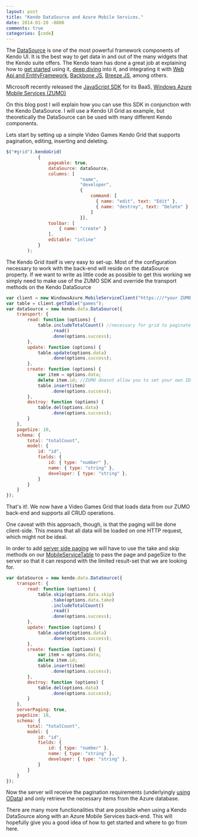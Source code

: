 ```yaml
---
layout: post
title: "Kendo DataSource and Azure Mobile Services."
date: 2014-01-20 -0800
comments: true
categories: [code]
---
```


The [DataSource](http://demos.kendoui.com/web/datasource/index.html) is one of the most powerful framework components of Kendo UI. It is the best way to get data in and out of the many widgets that the Kendo suite offers.
The Kendo team has done a great job at explaining how to [get started](http://docs.kendoui.com/getting-started/framework/datasource/overview) using it, [deep diving](http://www.kendoui.com/blogs/teamblog/posts/13-01-24/learning_kendo_data_datasource.aspx) into it, and integrating it with [Web Api and EntityFramework](http://www.kendoui.com/blogs/teamblog/posts/12-10-25/using_kendo_ui_with_mvc4_webapi_odata_and_ef.aspx), [Backbone JS](http://www.kendoui.com/blogs/teamblog/posts/13-02-07/wrapping_a_backbone_collection_in_a_kendo_data_datasource.aspx), [Breeze JS](http://www.kendoui.com/blogs/teamblog/posts/13-02-21/breeze_js_and_the_kendo_ui_datasource.aspx), among others.

Microsoft recently released the [JavaScript SDK](http://msdn.microsoft.com/en-us/library/windowsazure/jj554207.aspx) for its BaaS, [Windows Azure Mobile Services (ZUMO)](http://www.windowsazure.com/en-us/develop/mobile/)

On this blog post I will explain how you can use this SDK in conjunction with the Kendo DataSource.
I will use a Kendo UI Grid as example, but theoretically the DataSource can be used with many different Kendo components.

Lets start by setting up a simple Video Games Kendo Grid that supports pagination, editing, inserting and deleting.

```javascript
$("#grid").kendoGrid(
            {
                pageable: true,
                dataSource: dataSource,
                columns: [
                            "name",
                            "developer",
                            {
                                command: [
                                  { name: "edit", text: "Edit" },
                                  { name: "destroy", text: "Delete" }
                                ]
                            }],
                toolbar: [
                    { name: "create" }
                ],
                editable: "inline"
            }
        );
```

The Kendo Grid itself is very easy to set-up. Most of the configuration necessary to work with the back-end will reside on the dataSource property.
If we want to write as little code as possible to get this working we simply need to make use of the ZUMO SDK and override the transport methods on the Kendo DataSource


```javascript
var client = new WindowsAzure.MobileServiceClient("https:///*your ZUMO service name here*/.azure-mobile.net/", "/*Your API KEY here*/");
var table = client.getTable("games");
var dataSource = new kendo.data.DataSource({
    transport: {
        read: function (options) {
            table.includeTotalCount() //necessary for grid to paginate
                 .read()
                 .done(options.success);
        },
        update: function (options) {
            table.update(options.data)
                 .done(options.success);
        },
        create: function (options) {
            var item = options.data;
            delete item.id; //ZUMO doesnt allow you to set your own ID. It gets auto generated.
            table.insert(item)
                 .done(options.success);
        },
        destroy: function (options) {
            table.del(options.data)
                 .done(options.success);
        }
    },
    pageSize: 10,
    schema: {
        total: "totalCount",
        model: {
            id: "id",
            fields: {
                id: { type: "number" },
                name: { type: "string" },
                developer: { type: "string" },
            }
        }
    }
});
```

That's it!. We now have a Video Games Grid that loads data from our ZUMO back-end and supports all CRUD operations.

One caveat with this approach, though, is that the paging will be done client-side. This means that all data will be loaded on one HTTP request, which might not be ideal.

In order to add [server side paging](https://www.windowsazure.com/en-us/documentation/articles/mobile-services-html-add-paging-data/) we will have to use the take and skip methods on our [MobileServiceTable](http://msdn.microsoft.com/en-us/library/windowsazure/jj554210.aspx) to pass the page and pageSize to the server so that it can respond with the limited result-set that we are looking for.


```javascript
var dataSource = new kendo.data.DataSource({
	transport: {
	    read: function (options) {
	        table.skip(options.data.skip)
	             .take(options.data.take)
	             .includeTotalCount()
	             .read()
	             .done(options.success);
	    },
	    update: function (options) {
	        table.update(options.data)
	             .done(options.success);
	    },
	    create: function (options) {
	        var item = options.data;
	        delete item.id;
	        table.insert(item)
	             .done(options.success);
	    },
	    destroy: function (options) {
	        table.del(options.data)
	             .done(options.success);
	    }
	},
	serverPaging: true,
	pageSize: 10,
	schema: {
	    total: "totalCount",
	    model: {
	        id: "id",
	        fields: {
	            id: { type: "number" },
	            name: { type: "string" },
	            developer: { type: "string" },
	        }
	    }
	}
});
```

Now the server will receive the pagination requirements (underlyingly [using OData](http://msdn.microsoft.com/en-us/library/windowsazure/jj677199.aspx)) and only retrieve the necessary items from the Azure database.


There are many more functionalities that are possible when using a Kendo DataSource along with an Azure Mobile Services back-end. This will hopefully give you a good idea of how to get started and where to go from here.
